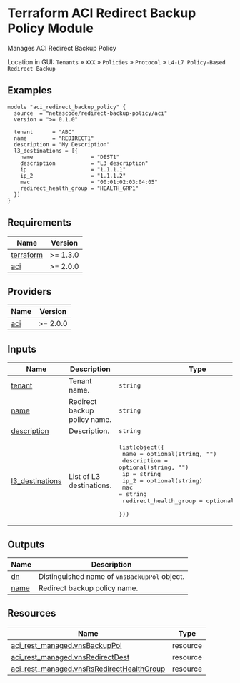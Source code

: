 <!-- BEGIN_TF_DOCS -->
# Terraform ACI Redirect Backup Policy Module

Manages ACI Redirect Backup Policy

Location in GUI:
`Tenants` » `XXX` » `Policies` » `Protocol` » `L4-L7 Policy-Based Redirect Backup`

## Examples

```hcl
module "aci_redirect_backup_policy" {
  source  = "netascode/redirect-backup-policy/aci"
  version = ">= 0.1.0"

  tenant      = "ABC"
  name        = "REDIRECT1"
  description = "My Description"
  l3_destinations = [{
    name                  = "DEST1"
    description           = "L3 description"
    ip                    = "1.1.1.1"
    ip_2                  = "1.1.1.2"
    mac                   = "00:01:02:03:04:05"
    redirect_health_group = "HEALTH_GRP1"
  }]
}
```

## Requirements

| Name | Version |
|------|---------|
| <a name="requirement_terraform"></a> [terraform](#requirement\_terraform) | >= 1.3.0 |
| <a name="requirement_aci"></a> [aci](#requirement\_aci) | >= 2.0.0 |

## Providers

| Name | Version |
|------|---------|
| <a name="provider_aci"></a> [aci](#provider\_aci) | >= 2.0.0 |

## Inputs

| Name | Description | Type | Default | Required |
|------|-------------|------|---------|:--------:|
| <a name="input_tenant"></a> [tenant](#input\_tenant) | Tenant name. | `string` | n/a | yes |
| <a name="input_name"></a> [name](#input\_name) | Redirect backup policy name. | `string` | n/a | yes |
| <a name="input_description"></a> [description](#input\_description) | Description. | `string` | `""` | no |
| <a name="input_l3_destinations"></a> [l3\_destinations](#input\_l3\_destinations) | List of L3 destinations. | <pre>list(object({<br>    name                  = optional(string, "")<br>    description           = optional(string, "")<br>    ip                    = string<br>    ip_2                  = optional(string)<br>    mac                   = string<br>    redirect_health_group = optional(string, "")<br>  }))</pre> | `[]` | no |

## Outputs

| Name | Description |
|------|-------------|
| <a name="output_dn"></a> [dn](#output\_dn) | Distinguished name of `vnsBackupPol` object. |
| <a name="output_name"></a> [name](#output\_name) | Redirect backup policy name. |

## Resources

| Name | Type |
|------|------|
| [aci_rest_managed.vnsBackupPol](https://registry.terraform.io/providers/CiscoDevNet/aci/latest/docs/resources/rest_managed) | resource |
| [aci_rest_managed.vnsRedirectDest](https://registry.terraform.io/providers/CiscoDevNet/aci/latest/docs/resources/rest_managed) | resource |
| [aci_rest_managed.vnsRsRedirectHealthGroup](https://registry.terraform.io/providers/CiscoDevNet/aci/latest/docs/resources/rest_managed) | resource |
<!-- END_TF_DOCS -->